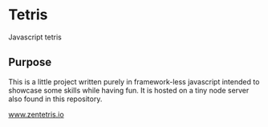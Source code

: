 # Tetris
Javascript tetris

## Purpose
This is a little project written purely in framework-less javascript intended to showcase some skills while having fun. It is hosted on a tiny node server also found in this repository.

www.zentetris.io
